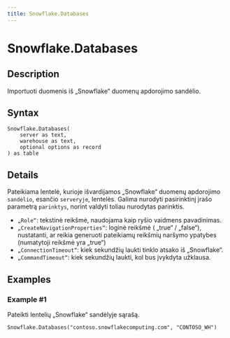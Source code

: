 ```yaml
---
title: Snowflake.Databases
---
```


# Snowflake.Databases


## Description

Importuoti duomenis iš „Snowflake“ duomenų apdorojimo sandėlio.


## Syntax

```powerquery
Snowflake.Databases(
    server as text,
    warehouse as text,
    optional options as record
) as table
```


## Details

Pateikiama lentelė, kurioje išvardijamos „Snowflake“ duomenų apdorojimo <code>sandėlio</code>, esančio <code>serveryje</code>, lentelės. Galima nurodyti pasirinktinį įrašo parametrą <code>parinktys</code>, norint valdyti toliau nurodytas parinktis.<ul><li><code>„Role“</code>: tekstinė reikšmė, naudojama kaip ryšio vaidmens pavadinimas.</li><li><code>„CreateNavigationProperties“</code>: loginė reikšmė ( „true“ / „false“), nustatanti, ar reikia generuoti pateikiamų reikšmių naršymo ypatybes (numatytoji reikšmė yra „true“)</li><li><code>„ConnectionTimeout“</code>: kiek sekundžių laukti tinklo atsako iš „Snowflake“.</li><li><code>„CommandTimeout“</code>: kiek sekundžių laukti, kol bus įvykdyta užklausa.</li></ul>    


## Examples

### Example #1 
Pateikti lentelių „Snowflake“ sandėlyje sąrašą.
```powerquery
Snowflake.Databases("contoso.snowflakecomputing.com", "CONTOSO_WH")
```



